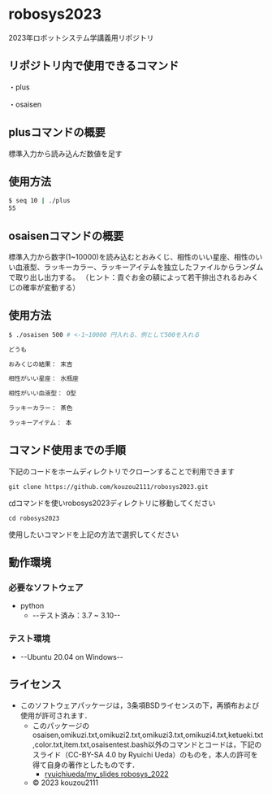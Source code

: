 # robosys2023

2023年ロボットシステム学講義用リポジトリ

## リポジトリ内で使用できるコマンド

・plus

・osaisen

## plusコマンドの概要

標準入力から読み込んだ数値を足す

## 使用方法

```bash
$ seq 10 | ./plus
55
```
## osaisenコマンドの概要

標準入力から数字(1~10000)を読み込むとおみくじ、相性のいい星座、相性のいい血液型、ラッキーカラー、ラッキーアイテムを独立したファイルからランダムで取り出し出力する。
（ヒント：貢ぐお金の額によって若干排出されるおみくじの確率が変動する）

## 使用方法

```bash
$ ./osaisen 500 # <-1~10000 円入れる、例として500を入れる

どうも

おみくじの結果： 末吉

相性がいい星座： 水瓶座

相性がいい血液型： O型

ラッキーカラー： 茶色

ラッキーアイテム： 本
```

## コマンド使用までの手順
下記のコードをホームディレクトリでクローンすることで利用できます
```
git clone https://github.com/kouzou2111/robosys2023.git
```
㏅コマンドを使いrobosys2023ディレクトリに移動してください
```
cd robosys2023
```
使用したいコマンドを上記の方法で選択してください

## 動作環境
### 必要なソフトウェア　

* python
  * --テスト済み：3.7 ~ 3.10--


### テスト環境
* --Ubuntu 20.04 on Windows--

## ライセンス
* このソフトウェアパッケージは，3条項BSDライセンスの下，再頒布および使用が許可されます．
    * このパッケージのosaisen,omikuzi.txt,omikuzi2.txt,omikuzi3.txt,omikuzi4.txt,ketueki.txt,color.txt,item.txt,osaisentest.bash以外のコマンドとコードは，下記のスライド（CC-BY-SA 4.0 by Ryuichi Ueda）のものを，本人の許可を得て自身の著作としたものです．
         * [ryuichiueda/my_slides robosys_2022](https://github.com/ryuichiueda/my_slides/tree/master/robosys_2022)
    * © 2023 kouzou2111
